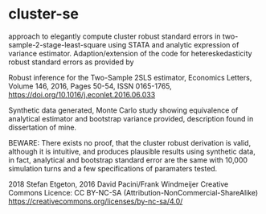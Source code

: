 # cluster-se
approach to elegantly compute cluster robust standard errors in two-sample-2-stage-least-square using STATA and analytic expression of variance estimator. Adaption/extension of the code for hetereskedasticity robust standard errors as provided by

Robust inference for the Two-Sample 2SLS estimator,
Economics Letters,
Volume 146,
2016,
Pages 50-54,
ISSN 0165-1765,
https://doi.org/10.1016/j.econlet.2016.06.033


Synthetic data generated, Monte Carlo study showing equivalence of analytical estimator and bootstrap variance provided, description found in dissertation of mine.

BEWARE: There exists no proof, that the cluster robust derivation is valid, although it is intuitive, and produces plausible results using synthetic data, in fact, analytical and bootstrap standard error are the same with 10,000 simulation turns and a few specifications of paramaters tested.

2018 Stefan Etgeton, 2016 David Pacini/Frank Windmeijer
Creative Commons Licence:  CC BY-NC-SA (Attribution-NonCommercial-ShareAlike)
https://creativecommons.org/licenses/by-nc-sa/4.0/

